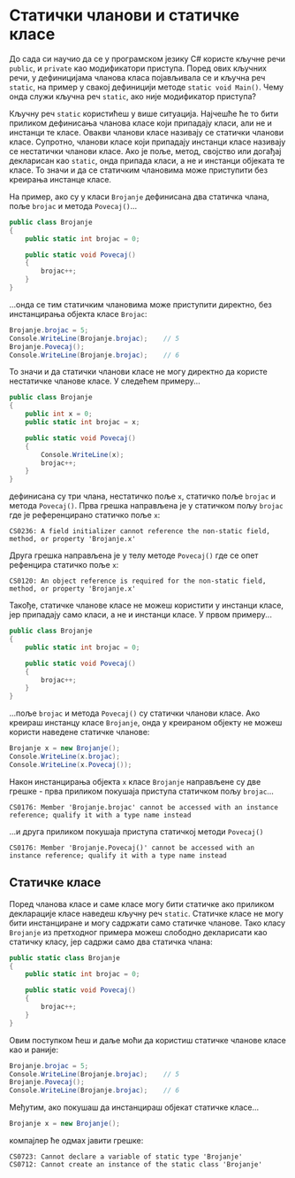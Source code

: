 # Статички чланови и статичке класе

До сада си научио да се у програмском језику C# користе кључне речи `public`,
и `private` као модификатори приступа. Поред ових кључних речи, у дефиницијама
чланова класа појављивала се и кључна реч `static`, на пример у свакој
дефиницији методе `static void Main()`. Чему онда служи кључна реч `static`,
ако није модификатор приступа?

Кључну реч `static` користићеш у више ситуација. Најчешће ће то бити приликом
дефинисања чланова класе који припадају класи, али не и инстанци те класе.
Овакви чланови класе називају се статички чланови класе. Супротно, чланови
класе који припадају инстанци класе називају се нестатички чланови класе.
Ако је поље, метод, својство или догађај декларисан као `static`, онда припада
класи, а не и инстанци објеката те класе. То значи и да се статичким члановима
може приступити без креирања инстанце класе.

На пример, ако су у класи `Brojanje` дефинисана два статичка члана, поље
`brojac` и метода `Povecaj()`...

```cs
public class Brojanje
{
    public static int brojac = 0;

    public static void Povecaj()
    {
        brojac++;
    }
}
```

...онда се тим статичким члановима може приступити директно, без инстанцирања
објекта класе `Brojac`:

```cs
Brojanje.brojac = 5;
Console.WriteLine(Brojanje.brojac);    // 5
Brojanje.Povecaj();
Console.WriteLine(Brojanje.brojac);    // 6
```

То значи и да статички чланови класе не могу директно да користе нестатичке
чланове класе. У следећем примеру...

```cs
public class Brojanje
{
    public int x = 0;
    public static int brojac = x;

    public static void Povecaj()
    {
        Console.WriteLine(x);
        brojac++;
    }
}
```

дефинисана су три члана, нестатичко поље `x`, статичко поље `brojac` и метода
`Povecaj()`. Прва грешка направљена је у статичком пољу `brojac` где је
референцирано статичко поље `x`:

```text
CS0236: A field initializer cannot reference the non-static field, method, or property 'Brojanje.x'
```

Друга грешка направљена је у телу методе `Povecaj()` где се опет рефенцира
статичко поље `x`:

```text
CS0120: An object reference is required for the non-static field, method, or property 'Brojanje.x'
```

Такође, статичке чланове класе не можеш користити у инстанци класе, јер
припадају само класи, а не и инстанци класе. У првом примеру...

```cs
public class Brojanje
{
    public static int brojac = 0;

    public static void Povecaj()
    {
        brojac++;
    }
}
```

...поље `brojac` и метода `Povecaj()` су статички чланови класе. Ако креираш
инстанцу класе `Brojanje`, онда у креираном објекту не можеш користи наведене
статичке чланове:

```cs
Brojanje x = new Brojanje();
Console.WriteLine(x.brojac);
Console.WriteLine(x.Povecaj());
```

Након инстанцирања објекта `x` класе `Brojanje` направљене су две грешке - прва
приликом покушаја приступа статичком пољу `brojac`...

```text
CS0176: Member 'Brojanje.brojac' cannot be accessed with an instance reference; qualify it with a type name instead
```

...и друга приликом покушаја приступа статичкој методи `Povecaj()`

```text
CS0176: Member 'Brojanje.Povecaj()' cannot be accessed with an instance reference; qualify it with a type name instead
```

## Статичке класе

Поред чланова класе и саме класе могу бити статичке ако приликом декларације
класе наведеш кључну реч `static`. Статичке класе не могу бити инстанциране и
могу садржати само статичке чланове. Тако класу `Brojanje` из претходног
примера можеш слободно декларисати као статичку класу, јер садржи само два
статичка члана:

```cs
public static class Brojanje
{
    public static int brojac = 0;

    public static void Povecaj()
    {
        brojac++;
    }
}
```

Овим поступком ћеш и даље моћи да користиш статичке чланове класе као и раније:

```cs
Brojanje.brojac = 5;
Console.WriteLine(Brojanje.brojac);    // 5
Brojanje.Povecaj();
Console.WriteLine(Brojanje.brojac);    // 6
```

Међутим, ако покушаш да инстанцираш објекат статичке класе...

```cs
Brojanje x = new Brojanje();
```

компајлер ће одмах јавити грешке:

```text
CS0723: Cannot declare a variable of static type 'Brojanje'
CS0712: Cannot create an instance of the static class 'Brojanje'
```
